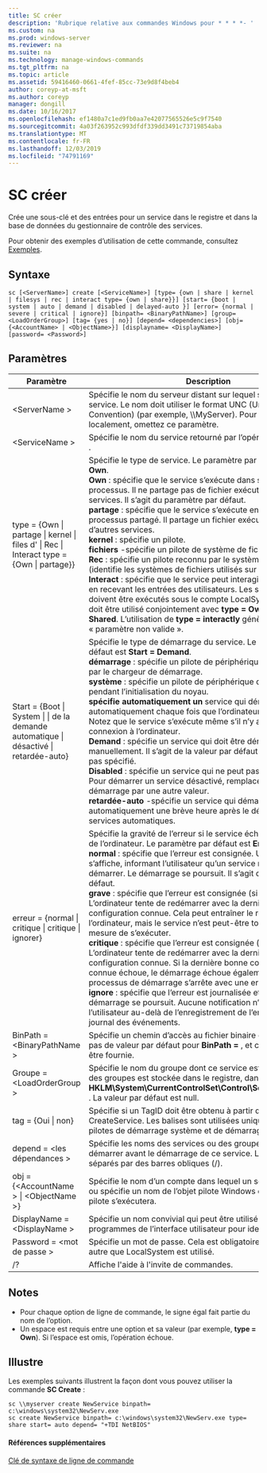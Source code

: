 ```yaml
---
title: SC créer
description: 'Rubrique relative aux commandes Windows pour * * * *- '
ms.custom: na
ms.prod: windows-server
ms.reviewer: na
ms.suite: na
ms.technology: manage-windows-commands
ms.tgt_pltfrm: na
ms.topic: article
ms.assetid: 59416460-0661-4fef-85cc-73e9d8f4beb4
author: coreyp-at-msft
ms.author: coreyp
manager: dongill
ms.date: 10/16/2017
ms.openlocfilehash: ef1480a7c1ed9fb0aa7e42077565526e5c9f7540
ms.sourcegitcommit: 4a03f263952c993dfdf339dd3491c73719854aba
ms.translationtype: MT
ms.contentlocale: fr-FR
ms.lasthandoff: 12/03/2019
ms.locfileid: "74791169"
---
```

# <a name="sc-create"></a>SC créer



Crée une sous-clé et des entrées pour un service dans le registre et dans la base de données du gestionnaire de contrôle des services.

Pour obtenir des exemples d’utilisation de cette commande, consultez [Exemples](#BKMK_examples).

## <a name="syntax"></a>Syntaxe

```
sc [<ServerName>] create [<ServiceName>] [type= {own | share | kernel | filesys | rec | interact type= {own | share}}] [start= {boot | system | auto | demand | disabled | delayed-auto }] [error= {normal | severe | critical | ignore}] [binpath= <BinaryPathName>] [group= <LoadOrderGroup>] [tag= {yes | no}] [depend= <dependencies>] [obj= {<AccountName> | <ObjectName>}] [displayname= <DisplayName>] [password= <Password>]
```

## <a name="parameters"></a>Paramètres

|Paramètre|Description|
|---------|-----------|
|\<ServerName >|Spécifie le nom du serveur distant sur lequel se trouve le service. Le nom doit utiliser le format UNC (Universal Naming Convention) (par exemple, \\\\MyServer). Pour exécuter SC. exe localement, omettez ce paramètre.|
|\<ServiceName >|Spécifie le nom du service retourné par l’opération **getkeyname** .|
|type = {Own \| partage \| kernel \| files d' \| Rec \| Interact type = {Own \| partage}}|Spécifie le type de service. Le paramètre par défaut est **type = Own**.</br>**Own** : spécifie que le service s’exécute dans son propre processus. Il ne partage pas de fichier exécutable avec d’autres services. Il s’agit du paramètre par défaut.</br>**partage** : spécifie que le service s’exécute en tant que processus partagé. Il partage un fichier exécutable avec d’autres services.</br>**kernel** : spécifie un pilote.</br>**fichiers** -spécifie un pilote de système de fichiers.</br>**Rec** : spécifie un pilote reconnu par le système de fichiers (identifie les systèmes de fichiers utilisés sur l’ordinateur).</br>**Interact** : spécifie que le service peut interagir avec le bureau, en recevant les entrées des utilisateurs. Les services interactifs doivent être exécutés sous le compte LocalSystem. Ce type doit être utilisé conjointement avec **type = Own** ou **type = Shared**. L’utilisation de **type = interactly** génère une erreur « paramètre non valide ».|
|Start = {Boot \| System \| \| de la demande automatique \| désactivé \| retardée-auto}|Spécifie le type de démarrage du service. Le paramètre par défaut est **Start = Demand**.</br>**démarrage** : spécifie un pilote de périphérique qui est chargé par le chargeur de démarrage.</br>**système** : spécifie un pilote de périphérique qui est démarré pendant l’initialisation du noyau.</br>**spécifie automatiquement un** service qui démarre automatiquement chaque fois que l’ordinateur est redémarré. Notez que le service s’exécute même s’il n’y a pas de connexion à l’ordinateur.</br>**Demand** : spécifie un service qui doit être démarré manuellement. Il s’agit de la valeur par défaut si **Start =** n’est pas spécifié.</br>**Disabled** : spécifie un service qui ne peut pas être démarré. Pour démarrer un service désactivé, remplacez le type de démarrage par une autre valeur.</br>**retardée-auto** -spécifie un service qui démarre automatiquement une brève heure après le démarrage d’autres services automatiques.|
|erreur = {normal \| critique \| critique \| ignorer}|Spécifie la gravité de l’erreur si le service échoue au démarrage de l’ordinateur. Le paramètre par défaut est **Error = normal**.</br>**normal** : spécifie que l’erreur est consignée. Un message s’affiche, informant l’utilisateur qu’un service n’a pas pu démarrer. Le démarrage se poursuit. Il s’agit du paramètre par défaut.</br>**grave** : spécifie que l’erreur est consignée (si possible). L’ordinateur tente de redémarrer avec la dernière bonne configuration connue. Cela peut entraîner le redémarrage de l’ordinateur, mais le service n’est peut-être toujours pas en mesure de s’exécuter.</br>**critique** : spécifie que l’erreur est consignée (si possible). L’ordinateur tente de redémarrer avec la dernière bonne configuration connue. Si la dernière bonne configuration connue échoue, le démarrage échoue également et le processus de démarrage s’arrête avec une erreur d’arrêt.</br>**ignore** : spécifie que l’erreur est journalisée et que le démarrage se poursuit. Aucune notification n’est donnée à l’utilisateur au-delà de l’enregistrement de l’erreur dans le journal des événements.|
|BinPath = \<BinaryPathName >|Spécifie un chemin d’accès au fichier binaire du service. Il n’y a pas de valeur par défaut pour **BinPath =** , et cette chaîne doit être fournie.|
|Groupe = \<LoadOrderGroup >|Spécifie le nom du groupe dont ce service est membre. La liste des groupes est stockée dans le registre, dans la sous-clé **HKLM\System\CurrentControlSet\Control\ServiceGroupOrder** . La valeur par défaut est null.|
|tag = {Oui \| non}|Spécifie si un TagID doit être obtenu à partir de l’appel de CreateService. Les balises sont utilisées uniquement pour les pilotes de démarrage système et de démarrage.|
|depend = \<les dépendances >|Spécifie les noms des services ou des groupes qui doivent démarrer avant le démarrage de ce service. Les noms sont séparés par des barres obliques (/).|
|obj = {\<AccountName > \| \<ObjectName >}|Spécifie le nom d’un compte dans lequel un service s’exécute, ou spécifie un nom de l’objet pilote Windows dans lequel le pilote s’exécutera.|
|DisplayName = \<DisplayName >|Spécifie un nom convivial qui peut être utilisé par les programmes de l’interface utilisateur pour identifier le service.|
|Password = \<mot de passe >|Spécifie un mot de passe. Cela est obligatoire si un compte autre que LocalSystem est utilisé.|
|/?|Affiche l'aide à l'invite de commandes.|

## <a name="remarks"></a>Notes

-   Pour chaque option de ligne de commande, le signe égal fait partie du nom de l’option.
-   Un espace est requis entre une option et sa valeur (par exemple, **type = Own**). Si l’espace est omis, l’opération échoue.

## <a name="BKMK_examples"></a>Illustre

Les exemples suivants illustrent la façon dont vous pouvez utiliser la commande **SC Create** :
```
sc \\myserver create NewService binpath= c:\windows\system32\NewServ.exe
sc create NewService binpath= c:\windows\system32\NewServ.exe type= share start= auto depend= "+TDI NetBIOS"
```

#### <a name="additional-references"></a>Références supplémentaires

[Clé de syntaxe de ligne de commande](command-line-syntax-key.md)
